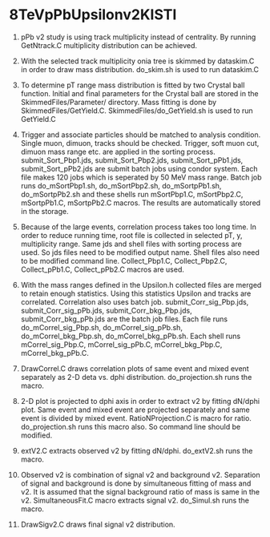 # 8TeVpPbUpsilonv2KISTI

1. pPb v2 study is using track multiplicity instead of centrality. By running GetNtrack.C multiplicity distribution can be achieved.

2. With the selected track multiplicity onia tree is skimmed by dataskim.C in order to draw mass distribution. do_skim.sh is used to run dataskim.C

3. To determine pT range mass distribution is fitted by two Crystal ball function. Initial and final parameters for the Crystal ball are stored in the SkimmedFiles/Parameter/ directory.
	Mass fitting is done by SkimmedFiles/GetYield.C. SkimmedFiles/do_GetYield.sh is used to run GetYield.C

4. Trigger and associate particles should be matched to analysis condition. Single muon, dimuon, tracks should be checked. Trigger, soft muon cut, dimuon mass range etc. are applied in the sorting process.
	submit_Sort_Pbp1.jds, submit_Sort_Pbp2.jds, submit_Sort_pPb1.jds, submit_Sort_pPb2.jds are submit batch jobs using condor system. Each file makes 120 jobs which is seperated by 50 MeV mass range.
	Batch job runs do_mSortPbp1.sh, do_mSortPbp2.sh, do_mSortpPb1.sh, do_mSortpPb2.sh and these shells run mSortPbp1.C, mSortPbp2.C, mSortpPb1.C, mSortpPb2.C macros. 
	The results are automatically stored in the storage.

5. Because of the large events, correlation process takes too long time. In order to reduce running time, root file is collected in selected pT, y, multiplicity range.
	Same jds and shell files with sorting process are used. So jds files need to be modified output name. Shell files also need to be modified command line.
	Collect_Pbp1.C, Collect_Pbp2.C, Collect_pPb1.C, Collect_pPb2.C macros are used.

6. With the mass ranges defined in the Upsilon.h collected files are merged to retain enough statistics. Using this statistics Upsilon and tracks are correlated.
	Correlation also uses batch job. submit_Corr_sig_Pbp.jds, submit_Corr_sig_pPb.jds, submit_Corr_bkg_Pbp.jds, submit_Corr_bkg_pPb.jds are the batch job files.
	Each file runs do_mCorrel_sig_Pbp.sh, do_mCorrel_sig_pPb.sh, do_mCorrel_bkg_Pbp.sh, do_mCorrel_bkg_pPb.sh.
	Each shell runs mCorrel_sig_Pbp.C, mCorrel_sig_pPb.C, mCorrel_bkg_Pbp.C, mCorrel_bkg_pPb.C.

7. DrawCorrel.C draws correlation plots of same event and mixed event separately as 2-D deta vs. dphi distribution.
	do_projection.sh runs the macro.

8. 2-D plot is projected to dphi axis in order to extract v2 by fitting dN/dphi plot. Same event and mixed event are projected separately and same event is divided by mixed event.
	RatioNProjection.C is macro for ratio. do_projection.sh runs this macro also. So command line should be modified.

9. extV2.C extracts observed v2 by fitting dN/dphi. do_extV2.sh runs the macro.

10. Observed v2 is combination of signal v2 and background v2. Separation of signal and background is done by simultaneous fitting of mass and v2. It is assumed that the signal background ratio of mass is same in the v2.
	SimultaneousFit.C macro extracts signal v2. do_Simul.sh runs the macro.

11. DrawSigv2.C draws final signal v2 distribution.

